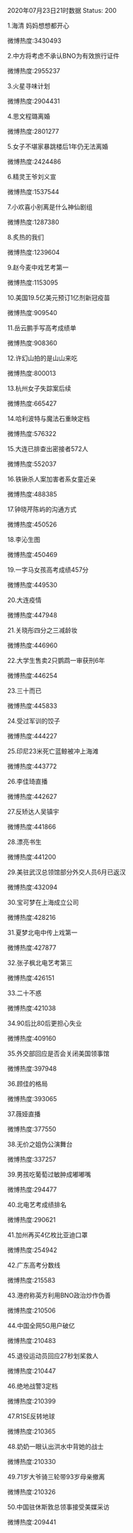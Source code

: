 2020年07月23日21时数据
Status: 200

1.海清 妈妈想想都开心

微博热度:3430493

2.中方将考虑不承认BNO为有效旅行证件

微博热度:2955237

3.火星寻味计划

微博热度:2904431

4.思文程璐离婚

微博热度:2801277

5.女子不堪家暴跳楼后1年仍无法离婚

微博热度:2424486

6.精灵王爷刘义宣

微博热度:1537544

7.小欢喜小别离是什么神仙剧组

微博热度:1287380

8.炙热的我们

微博热度:1239604

9.赵今麦中戏艺考第一

微博热度:1153095

10.美国19.5亿美元预订1亿剂新冠疫苗

微博热度:909540

11.岳云鹏手写高考成绩单

微博热度:908360

12.许幻山拍的是山山来吃

微博热度:800013

13.杭州女子失踪案后续

微博热度:665427

14.哈利波特与魔法石重映定档

微博热度:576322

15.大连已排查出密接者572人

微博热度:552037

16.铁锹杀人案加害者系女童近亲

微博热度:488385

17.钟晓芹陈屿的沟通方式

微博热度:450526

18.李沁生图

微博热度:450469

19.一字马女孩高考成绩457分

微博热度:449530

20.大连疫情

微博热度:447948

21.关晓彤四分之三减龄妆

微博热度:446960

22.大学生售卖2只鹦鹉一审获刑6年

微博热度:446254

23.三十而已

微博热度:445833

24.受过军训的饺子

微博热度:444227

25.印尼23米死亡蓝鲸被冲上海滩

微博热度:443772

26.李佳琦直播

微博热度:442627

27.反矫达人吴镇宇

微博热度:441866

28.漂亮书生

微博热度:441200

29.美驻武汉总领馆部分外交人员6月已返汉

微博热度:432094

30.宝可梦在上海成立公司

微博热度:428216

31.夏梦北电中传上戏第一

微博热度:427877

32.张子枫北电艺考第三

微博热度:426151

33.二十不惑

微博热度:421038

34.90后比80后更担心失业

微博热度:409160

35.外交部回应是否会关闭美国领事馆

微博热度:397948

36.顾佳的格局

微博热度:393065

37.薇娅直播

微博热度:377550

38.无价之姐伪公演舞台

微博热度:337257

39.男孩吃葡萄过敏肿成嘟嘟嘴

微博热度:294477

40.北电艺考成绩排名

微博热度:290621

41.加州再买4亿枚比亚迪口罩

微博热度:254942

42.广东高考分数线

微博热度:215583

43.港府称英方利用BNO政治炒作伪善

微博热度:210506

44.中国全网5G用户破亿

微博热度:210483

45.退役运动员回应27秒划桨救人

微博热度:210447

46.绝地战警3定档

微博热度:210399

47.R1SE反转地球

微博热度:210365

48.奶奶一眼认出洪水中背她的战士

微博热度:210330

49.71岁大爷骑三轮带93岁母亲撤离

微博热度:210326

50.中国驻休斯敦总领事接受美媒采访

微博热度:209441


